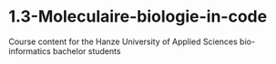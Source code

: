 # 1.3-Moleculaire-biologie-in-code
Course content for the Hanze University of Applied Sciences bio-informatics bachelor students

